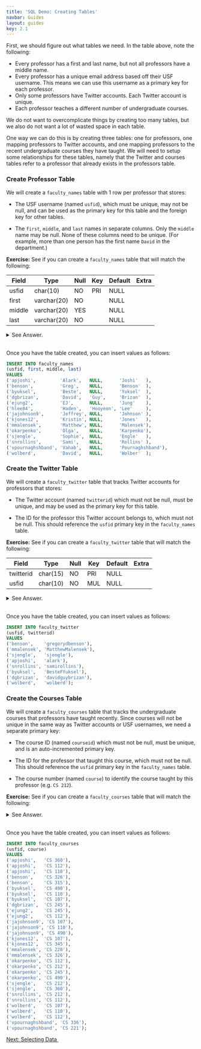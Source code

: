 ```yaml
---
title: 'SQL Demo: Creating Tables'
navbar: Guides
layout: guides
key: 2.1
---
```


<style>
table {
  width: auto !important;
}

.content figure {
  text-align: unset;
}
</style>

First, we should figure out what tables we need. In the table above, note the following:

  - Every professor has a first and last name, but not all professors have a middle name.
  - Every professor has a unique email address based off their USF username. This means we can use this username as a primary key for each professor.
  - Only some professors have Twitter accounts. Each Twitter account is unique.
  - Each professor teaches a different number of undergraduate courses.

We do not want to overcomplicate things by creating too many tables, but we also do not want a lot of wasted space in each table.

One way we can do this is by creating three tables: one for professors, one mapping professors to Twitter accounts, and one mapping professors to the recent undergraduate courses they have taught. We will need to setup some relationships for these tables, namely that the Twitter and courses tables refer to a professor that already exists in the professors table.

### Create Professor Table

We will create a `faculty_names` table with 1 row per professor that stores:

  - The USF username (named `usfid`), which must be unique, may not be null, and can be used as the primary key for this table and the foreign key for other tables.

  - The `first`, `middle`, and `last` names in separate columns. Only the `middle` name may be null. None of these columns need to be unique. (For example, more than one person has the first name `David` in the department.)

**Exercise:** See if you can create a `faculty_names` table that will match the following:

| Field  | Type        | Null | Key | Default | Extra |
|--------|-------------|------|-----|---------|-------|
| usfid  | char(10)    | NO   | PRI | NULL    |       |
| first  | varchar(20) | NO   |     | NULL    |       |
| middle | varchar(20) | YES  |     | NULL    |       |
| last   | varchar(20) | NO   |     | NULL    |       |

<details>
<summary>See Answer.</summary>

{% highlight sql %}
CREATE TABLE faculty_names (
  usfid   CHAR(10)    NOT NULL PRIMARY KEY,
  first   VARCHAR(20) NOT NULL,
  middle  VARCHAR(20),
  last    VARCHAR(20) NOT NULL
);
{% endhighlight %}

</details><br/>

Once you have the table created, you can insert values as follows:

```sql
INSERT INTO faculty_names
(usfid, first, middle, last)
VALUES
('apjoshi',         'Alark',   NULL,      'Joshi'   ),
('benson',          'Greg',    NULL,      'Benson'  ),
('byuksel',         'Beste',   NULL,      'Yuksel'  ),
('dgbrizan',        'David',   'Guy',     'Brizan'  ),
('ejung2',          'EJ',      NULL,      'Jung'    ),
('hlee84',          'Haden',   'Hooyeon', 'Lee'     ),
('jajohnson9',      'Jeffrey', NULL,      'Johnson' ),
('kjones12',        'Kristin', NULL,      'Jones'   ),
('mmalensek',       'Matthew', NULL,      'Malensek'),
('okarpenko',       'Olga',    NULL,      'Karpenko'),
('sjengle',         'Sophie',  NULL,      'Engle'   ),
('snrollins',       'Sami',    NULL,      'Rollins' ),
('vpournaghshband', 'Vahab',   NULL,      'Pournaghshband'),
('wolberd',         'David',   NULL,      'Wolber'  );
```

### Create the Twitter Table

We will create a `faculty_twitter` table that tracks Twitter accounts for professors that stores:

  - The Twitter account (named `twitterid`) which must not be null, must be unique, and may be used as the primary key for this table.

  - The ID for the professor this Twitter account belongs to, which must not be null. This should reference the `usfid` primary key in the `faculty_names` table.

**Exercise:** See if you can create a `faculty_twitter` table that will match the following:

| Field     | Type     | Null | Key | Default | Extra |
|-----------|----------|------|-----|---------|-------|
| twitterid | char(15) | NO   | PRI | NULL    |       |
| usfid     | char(10) | NO   | MUL | NULL    |       |

<details>
<summary>See Answer.</summary>

{% highlight sql %}
CREATE TABLE faculty_twitter (
  twitterid   CHAR(15) NOT NULL PRIMARY KEY,
  usfid       CHAR(10) NOT NULL,
  FOREIGN KEY (usfid)
  REFERENCES  faculty_names (usfid)
);
{% endhighlight %}

</details><br/>

Once you have the table created, you can insert values as follows:

```sql
INSERT INTO faculty_twitter
(usfid, twitterid)
VALUES
('benson',    'gregorydbenson'),
('mmalensek', 'MatthewMalensek'),
('sjengle',   'sjengle'),
('apjoshi',   'alark'),
('snrollins', 'samirollins'),
('byuksel',   'BesteFYuksel'),
('dgbrizan',  'davidguybrizan'),
('wolberd',   'wolberd');
```

### Create the Courses Table

We will create a `faculty_courses` table that tracks the undergraduate courses that professors have taught recently. Since courses will not be unique in the same way as Twitter accounts or USF usernames, we need a separate primary key:

  - The course ID (named `courseid`) which must not be null, must be unique, and is an auto-incremented primary key.

  - The ID for the professor that taught this course, which must not be null. This should reference the `usfid` primary key in the `faculty_names` table.

  - The course number (named `course`) to identify the course taught by this professor (e.g. `CS 212`).

**Exercise:** See if you can create a `faculty_courses` table that will match the following:

<details>
<summary>See Answer.</summary>

{% highlight sql %}
CREATE TABLE faculty_courses (
  courseid INTEGER NOT NULL AUTO_INCREMENT PRIMARY KEY,
  usfid    CHAR(10) NOT NULL,
  course   CHAR(10) NOT NULL,
  FOREIGN KEY (usfid)
  REFERENCES  faculty_names (usfid)
);
{% endhighlight %}

</details><br/>

Once you have the table created, you can insert values as follows:

```sql
INSERT INTO faculty_courses
(usfid, course)
VALUES
('apjoshi',   'CS 360'),
('apjoshi',   'CS 112'),
('apjoshi',   'CS 110'),
('benson',    'CS 326'),
('benson',    'CS 315'),
('byuksel',   'CS 490'),
('byuksel',   'CS 110'),
('byuksel',   'CS 107'),
('dgbrizan',  'CS 245'),
('ejung2',    'CS 245'),
('ejung2',    'CS 112'),
('jajohnson9', 'CS 107'),
('jajohnson9', 'CS 110'),
('jajohnson9', 'CS 490'),
('kjones12',  'CS 107'),
('kjones12',  'CS 345'),
('mmalensek', 'CS 220'),
('mmalensek', 'CS 326'),
('okarpenko', 'CS 112'),
('okarpenko', 'CS 212'),
('okarpenko', 'CS 245'),
('okarpenko', 'CS 490'),
('sjengle',   'CS 212'),
('sjengle',   'CS 360'),
('snrollins', 'CS 212'),
('snrollins', 'CS 112'),
('wolberd',   'CS 107'),
('wolberd',   'CS 110'),
('wolberd',   'CS 112'),
('vpournaghshband', 'CS 336'),
('vpournaghshband', 'CS 221');
```


<a href="sql-demo-selecting.html" class="button is-primary"><span>Next: Selecting Data</span>&nbsp;<i class="fas fa-arrow-alt-right"></i></a>
